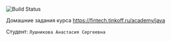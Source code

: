 ![Build Status](https://github.com/NastyaLush/tinkoff_course/actions/workflows/build.yml/badge.svg)

Домашние задания курса https://fintech.tinkoff.ru/academy/java

Студент: `Лушникова Анастасия Сергеевна`
